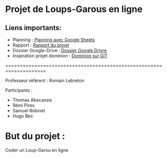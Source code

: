 # Projet de Loups-Garous en ligne
## Liens importants:
- Planning : [Planning avec Google Sheets](https://docs.google.com/spreadsheets/d/1TpfcGYH4Nnkel_QHMZVw-OmChF3mpOQTt09jYCuFzTI/edit?usp=sharing)
- Rapport : [Rapport du projet](https://docs.google.com/document/d/1ytE-9T0pBFJgUNWExUYKNbtK9CZ7By2w7Gx-CvUmsh4/edit?usp=sharing)
- Dossier Google-Drive : [Dossier Google Drivre](https://drive.google.com/drive/folders/11Wqfn2Ss-zVbvRDMocfkncdVA1iW1eHG?usp=sharing)
- Inspiration projet dominion : [Dominion sur GIT](https://github.com/IUTInfoMontp-M2103/projet-dominion-abecassisbecpiresrobinet)

====================================================================

Professeur référent : Romain Lebreton

Participants :
- Thomas Abecassis
- Rémi Pires
- Samuel Robinet
- Hugo Bec

# But du projet :

Coder un Loup-Garou en ligne
